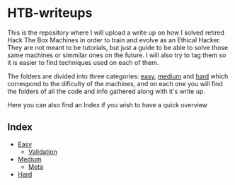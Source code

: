 # HTB-writeups

This is the repository where I will upload a write up on how I solved retired Hack The Box Machines in order to train and evolve as an Ethical Hacker. They are not meant to be tutorials, but just a guide to be able to solve those same machines or simmilar ones on the future. I will also try to tag them so it is easier to find techniques used on each of them.

The folders are divided into three categories: [easy](https://github.com/AlexadeZ17/HTB-writeups/tree/main/easy), [medium]() and [hard]() which correspond to the dificulty of the machines, and on each one you will find the folders of all the code and info gathered along with it's write up.

Here you can also find an Index if you wish to have a quick overview

## Index

- [Easy](https://github.com/AlexadeZ17/HTB-writeups/tree/main/easy/)
  - [Validation](https://github.com/AlexadeZ17/HTB-writeups/tree/main/easy/Validation)
- [Medium]()
  - [Meta]()
- [Hard]()
  
 
